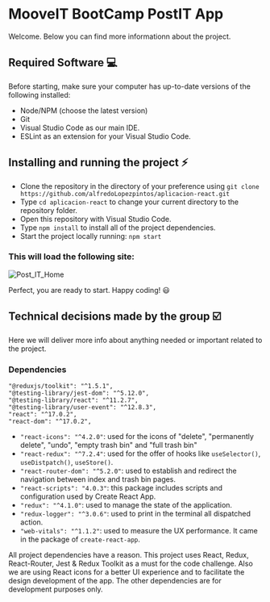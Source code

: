# MooveIT BootCamp PostIT App

Welcome. Below you can find more informationn about the project.

<!-- TODO: MAKE PUBLIC WHEN LINK (Github-page) IS READY -->
<!--You can see the running app following this link: Github-page
//Or set it up locally:-->

## Required Software :computer:

Before starting, make sure your computer has up-to-date versions of the following installed:

* Node/NPM (choose the latest version)
* Git
* Visual Studio Code as our main IDE.
* ESLint as an extension for your Visual Studio Code.

## Installing and running the project :zap:
* Clone the repository in the directory of your preference using `git clone https://github.com/alfredoLopezpintos/aplicacion-react.git`
* Type `cd aplicacion-react` to change your current directory to the repository folder.
* Open this repository with Visual Studio Code.
* Type `npm install` to install all of the project dependencies.
* Start the project locally running: `npm start`
### This will load the following site:
![Post_IT_Home](https://user-images.githubusercontent.com/84357625/121825858-10d75500-cc8b-11eb-9b46-1d997a83b05b.PNG)

Perfect, you are ready to start. Happy coding! :smiley:

## Technical decisions made by the group :ballot_box_with_check:
Here we will deliver more info about anything needed or important related to the project.
### Dependencies
    "@reduxjs/toolkit": "^1.5.1",
    "@testing-library/jest-dom": "^5.12.0",
    "@testing-library/react": "^11.2.7",
    "@testing-library/user-event": "^12.8.3",
    "react": "^17.0.2",
    "react-dom": "^17.0.2",
* `"react-icons": "^4.2.0"`:  used for the icons of "delete", "permanently delete", "undo",
                            "empty trash bin" and "full trash bin"
* `"react-redux": "^7.2.4"`: used for the offer of hooks like `useSelector()`, `useDistpatch()`, `useStore()`.
* `"react-router-dom": "^5.2.0"`: used to establish and redirect the navigation between index and trash bin pages.
* `"react-scripts": "4.0.3"`: this package includes scripts and configuration used by Create React App.
* `"redux": "^4.1.0"`: used to manage the state of the application.
* `"redux-logger": "^3.0.6"`: used to print in the terminal all dispatched action. 
* `"web-vitals": "^1.1.2"`: used to measure the UX performance. It came in the package of `create-react-app`.

All project dependencies have a reason. This project uses React, Redux, React-Router, Jest & Redux Toolkit as a must for the code challenge. Also we are using React icons for a better UI experience and to facilitate the design development of the app. The other dependencies are for development purposes only.
